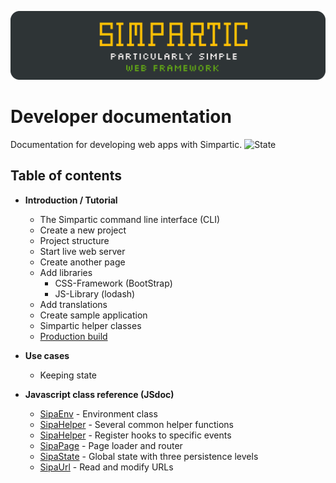 ![SIPA Particularly simple web framework](_assets/_raw/logo_doc.svg)
# Developer documentation
Documentation for developing web apps with Simpartic. ![State](https://img.shields.io/badge/-progress-yellow)

## Table of contents
* **Introduction / Tutorial**
  * The Simpartic command line interface (CLI)
  * Create a new project
  * Project structure
  * Start live web server
  * Create another page
  * Add libraries
    * CSS-Framework (BootStrap)
    * JS-Library (lodash)
  * Add translations
  * Create sample application 
  * Simpartic helper classes
  * [Production build](developers/production_build.md)


* **Use cases**
  * Keeping state


* **Javascript class reference (JSdoc)**
    * [SipaEnv](sipa_env.md) - Environment class
    * [SipaHelper](sipa_helper.md) - Several common helper functions
    * [SipaHelper](sipa_hooks.md) - Register hooks to specific events
    * [SipaPage](sipa_page.md) - Page loader and router
    * [SipaState](sipa_state.md) - Global state with three persistence levels
    * [SipaUrl](sipa_url.md) - Read and modify URLs